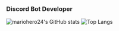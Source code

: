 ### Discord Bot Developer
 
![mariohero24's GitHub stats](https://github-readme-stats.vercel.app/api?username=mariohero24&show_icons=true&theme=tokyonight&count_private=true)
![Top Langs](https://github-readme-stats.vercel.app/api/top-langs/?username=mariohero24&layout=compact&theme=tokyonight)
